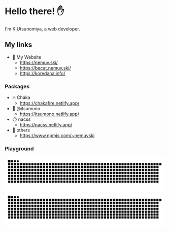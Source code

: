 # Hello there! ✋

I'm K.Utsunomiya, a web developer.


## My links

- 📖 My Website
  - https://nemuv.ski/
  - https://becat.nemuv.ski/
  - https://koredana.info/

### Packages

- 🔥 Chaka
  - https://chakafire.netlify.app/
- 🍚 @itsumono
  - https://itsumono.netlify.app/
- 😶 nacss
  - https://nacss.netlify.app/
- 🎁 others
  - https://www.npmjs.com/~nemuvski


### Playground

![GitHub Snake Light](https://raw.githubusercontent.com/nemuvski/nemuvski/output/github-snake.svg#gh-light-mode-only)
![GitHub Snake dark](https://raw.githubusercontent.com/nemuvski/nemuvski/output/github-snake-dark.svg#gh-dark-mode-only)

